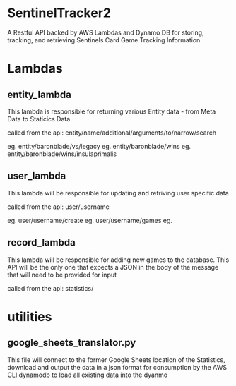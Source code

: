 # SentinelTracker2

A Restful API backed by AWS Lambdas and Dynamo DB for storing, tracking, and retrieving Sentinels Card Game Tracking Information

# Lambdas

## entity_lambda

This lambda is responsible for returning various Entity data - from Meta Data to Staticics Data

called from the api: entity/name/additional/arguments/to/narrow/search

eg. entity/baronblade/vs/legacy
eg. entity/baronblade/wins
eg. entity/baronblade/wins/insulaprimalis
## user_lambda

This lambda will be responsible for updating and retriving user specific data

called from the api: user/username

eg. user/username/create
eg. user/username/games
eg. 

## record_lambda

This lambda will be responsible for adding new games to the database. This API will be the only one that expects a JSON in the body of the message that will need to be provided for input

called from the api: statistics/

# utilities

## google_sheets_translator.py

This file will connect to the former Google Sheets location of the Statistics, download and output the data in a json format for consumption by the AWS CLI dynamodb to load all existing data into the dyanmo